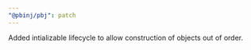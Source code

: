 ```yaml
---
"@pbinj/pbj": patch
---
```


Added intializable lifecycle to allow construction of objects out of order.  

